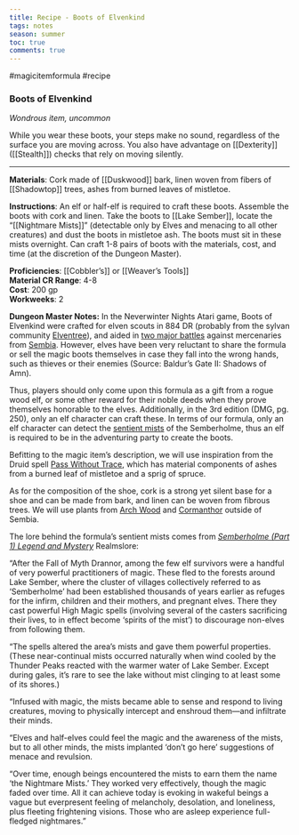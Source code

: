 ---title: Recipe - Boots of Elvenkindtags: notesseason: summertoc: truecomments: true---
#magicitemformula #recipe 
### Boots of Elvenkind

_Wondrous item, uncommon_  

While you wear these boots, your steps make no sound, regardless of the surface you are moving across. You also have advantage on [[Dexterity]] ([[Stealth]]) checks that rely on moving silently.

---

**Materials**: Cork made of [[Duskwood]] bark, linen woven from fibers of [[Shadowtop]] trees, ashes from burned leaves of mistletoe.

**Instructions**: An elf or half-elf is required to craft these boots. Assemble the boots with cork and linen. Take the boots to [[Lake Sember]], locate the “[[Nightmare Mists]]” (detectable only by Elves and menacing to all other creatures) and dust the boots in mistletoe ash. The boots must sit in these mists overnight. Can craft 1-8 pairs of boots with the materials, cost, and time (at the discretion of the Dungeon Master).

**Proficiencies**: [[Cobbler’s]] or [[Weaver’s Tools]]  
**Material CR Range**: 4-8  
**Cost**: 200 gp  
**Workweeks**: 2

**Dungeon Master Notes:** In the Neverwinter Nights Atari game, Boots of Elvenkind were crafted for elven scouts in 884 DR (probably from the sylvan community [Elventree](https://forgottenrealms.fandom.com/wiki/Elventree)), and aided in [two major battles](https://forgottenrealms.fandom.com/wiki/Battle_of_the_Singing_Arrows) against mercenaries from [Sembia](https://forgottenrealms.fandom.com/wiki/Sembia). However, elves have been very reluctant to share the formula or sell the magic boots themselves in case they fall into the wrong hands, such as thieves or their enemies (Source: Baldur’s Gate II: Shadows of Amn).   

Thus, players should only come upon this formula as a gift from a rogue wood elf, or some other reward for their noble deeds when they prove themselves honorable to the elves. Additionally, in the 3rd edition (DMG, pg. 250), only an elf character can craft these. In terms of our formula, only an elf character can detect the [sentient mists](https://forgottenrealms.fandom.com/wiki/Semberholme#Magical_Defenses) of the Semberholme, thus an elf is required to be in the adventuring party to create the boots.   

Befitting to the magic item’s description, we will use inspiration from the Druid spell [Pass Without Trace](https://www.dndbeyond.com/spells/pass-without-trace), which has material components of ashes from a burned leaf of mistletoe and a sprig of spruce.  

As for the composition of the shoe, cork is a strong yet silent base for a shoe and can be made from bark, and linen can be woven from fibrous trees. We will use plants from [Arch Wood](https://forgottenrealms.fandom.com/wiki/Arch_Wood) and [Cormanthor](https://forgottenrealms.fandom.com/wiki/Cormanthor) outside of Sembia.  

The lore behind the formula’s sentient mists comes from _[Semberholme (Part 1) Legend and Mystery](http://archive.wizards.com/default.asp?x=dnd/rl/20060727a)_ Realmslore:

“After the Fall of Myth Drannor, among the few elf survivors were a handful of very powerful practitioners of magic. These fled to the forests around Lake Sember, where the cluster of villages collectively referred to as ‘Semberholme’ had been established thousands of years earlier as refuges for the infirm, children and their mothers, and pregnant elves. There they cast powerful High Magic spells (involving several of the casters sacrificing their lives, to in effect become ‘spirits of the mist’) to discourage non-elves from following them.  
  
“The spells altered the area’s mists and gave them powerful properties. (These near-continual mists occurred naturally when wind cooled by the Thunder Peaks reacted with the warmer water of Lake Sember. Except during gales, it’s rare to see the lake without mist clinging to at least some of its shores.)  
  
“Infused with magic, the mists became able to sense and respond to living creatures, moving to physically intercept and enshroud them—and infiltrate their minds.  
  
“Elves and half-elves could feel the magic and the awareness of the mists, but to all other minds, the mists implanted ‘don’t go here’ suggestions of menace and revulsion.  
  
“Over time, enough beings encountered the mists to earn them the name ‘the Nightmare Mists.’ They worked very effectively, though the magic faded over time. All it can achieve today is evoking in wakeful beings a vague but everpresent feeling of melancholy, desolation, and loneliness, plus fleeting frightening visions. Those who are asleep experience full-fledged nightmares.”
